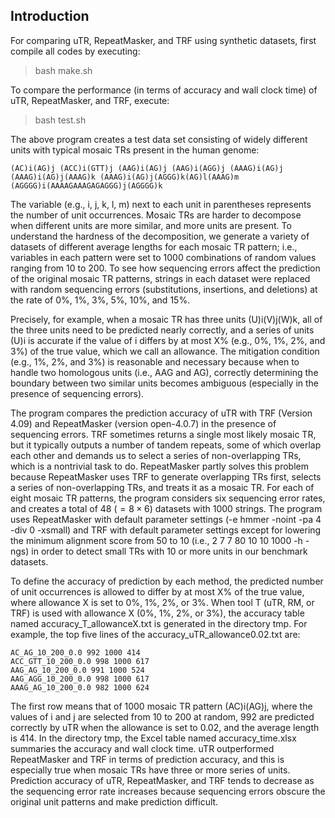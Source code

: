 ## Introduction

For comparing uTR, RepeatMasker, and TRF using synthetic datasets, first compile all codes by executing:

> bash make.sh

To compare the performance (in terms of accuracy and wall clock time) of uTR, RepeatMasker, and TRF, execute:

> bash test.sh

The above program creates a test data set consisting of widely different units with typical mosaic TRs present in the human genome:

    (AC)i(AG)j (ACC)i(GTT)j (AAG)i(AG)j (AAG)i(AGG)j (AAAG)i(AG)j 
    (AAAG)i(AG)j(AAAG)k (AAAG)i(AG)j(AGGG)k(AG)l(AAAG)m
    (AGGGG)i(AAAAGAAAGAGAGGG)j(AGGGG)k
    
The variable (e.g., i, j, k, l, m) next to each unit in parentheses represents the number of unit occurrences. Mosaic TRs are harder to decompose when different units are more similar, and more units are present. To understand the hardness of the decomposition, we generate a variety of datasets of different average lengths for each mosaic TR pattern; i.e., variables in each pattern were set to 1000 combinations of random values ranging from 10 to 200.
To see how sequencing errors affect the prediction of the original mosaic TR patterns, strings in each dataset were replaced with random sequencing errors (substitutions, insertions, and deletions) at the rate of 0%, 1%, 3%, 5%, 10%, and 15%.

Precisely, for example, when a mosaic TR has three units (U)i(V)j(W)k, all of the three units need to be predicted nearly correctly, and a series of units (U)i is accurate if the value of i differs by at most X% (e.g., 0%, 1%, 2%, and 3%) of the true value, which we call an allowance. 
The mitigation condition (e.g., 1%, 2%, and 3%) is reasonable and necessary because when to handle two homologous units (i.e., AAG and AG), correctly determining the boundary between two similar units becomes ambiguous (especially in the presence of sequencing errors).

The program compares the prediction accuracy of uTR with TRF (Version 4.09) and RepeatMasker (version open-4.0.7) in the presence of sequencing errors.
TRF sometimes returns a single most likely mosaic TR, but it typically outputs a number of tandem repeats, some of which overlap each other and demands us to select a series of non-overlapping TRs, which is a nontrivial task to do.
RepeatMasker partly solves this problem because RepeatMasker uses TRF to generate overlapping TRs first, selects a series of non-overlapping TRs, and treats it as a mosaic TR.
For each of eight mosaic TR patterns, the program considers six sequencing error rates, and creates a total of 48 ($=8 \times 6$) datasets with 1000 strings.
The program uses RepeatMasker with default parameter settings (-e hmmer -noint -pa 4 -div 0 -xsmall) and TRF with default parameter settings except for lowering the minimum alignment score from 50 to 10 (i.e., 2 7 7 80 10 10 1000 -h -ngs) in order to detect small TRs with 10 or more units in our benchmark datasets.

To define the accuracy of prediction by each method, the predicted number of unit occurrences is allowed to differ by at most X% of the true value, where allowance X is set to 0%, 1%, 2%, or 3%.
When tool T (uTR, RM, or TRF) is used with allowance X (0%, 1%, 2%, or 3%), the accuracy table named accuracy_T_allowanceX.txt is generated in the directory tmp.
For example, the top five lines of the accuracy_uTR_allowance0.02.txt are:

    AC_AG_10_200_0.0 992 1000 414
    ACC_GTT_10_200_0.0 998 1000 617
    AAG_AG_10_200_0.0 991 1000 524
    AAG_AGG_10_200_0.0 998 1000 617
    AAAG_AG_10_200_0.0 982 1000 624

The first row means that of 1000 mosaic TR pattern (AC)i(AG)j, where the values of i and j are selected from 10 to 200 at random, 992 are predicted correctly by uTR when the allowance is set to 0.02, and the average length is 414. 
In the directory tmp, the Excel table named accuracy_time.xlsx summaries the accuracy and wall clock time.
uTR outperformed RepeatMasker and TRF in terms of prediction accuracy, and this is especially true when mosaic TRs have three or more series of units.
Prediction accuracy of uTR, RepeatMasker, and TRF tends to decrease as the sequencing error rate increases because sequencing errors obscure the original unit patterns and make prediction difficult.


